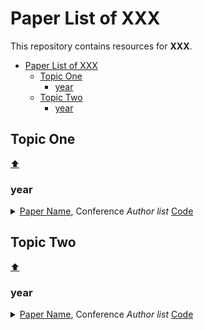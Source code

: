 # Paper List of XXX

This repository contains resources for **XXX**.

- [Paper List of XXX](#paper-list-of-xxx)
  - [Topic One](#topic-one)
    - [year](#year)
  - [Topic Two](#topic-two)
    - [year](#year-1)

## Topic One
[:arrow_up:](#topics)

### year

<details>
<summary>
<a href="https://github.com/">Paper Name</a>, Conference
<i>Author list</i>
<a href="https://github.com">Code</a>
</summary>
<blockquote><p align="justify">
Details.
</p></blockquote>
</details>

## Topic Two
[:arrow_up:](#topics)

### year

<details>
<summary>
<a href="https://github.com/">Paper Name</a>, Conference
<i>Author list</i>
<a href="https://github.com">Code</a>
</summary>
<blockquote><p align="justify">
Details.
</p></blockquote>
</details>
